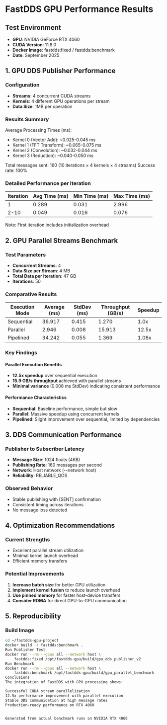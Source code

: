 # FastDDS GPU Performance Results

## Test Environment
- **GPU**: NVIDIA GeForce RTX 4060
- **CUDA Version**: 11.8.0
- **Docker Image**: fastdds:fixed / fastdds:benchmark
- **Date**: September 2025

## 1. GPU DDS Publisher Performance

### Configuration
- **Streams**: 4 concurrent CUDA streams
- **Kernels**: 4 different GPU operations per stream
- **Data Size**: 1MB per operation

### Results Summary
Average Processing Times (ms):
- Kernel 0 (Vector Add):    ~0.025-0.045 ms
- Kernel 1 (FFT Transform):  ~0.065-0.075 ms  
- Kernel 2 (Convolution):    ~0.032-0.044 ms
- Kernel 3 (Reduction):      ~0.040-0.050 ms

Total messages sent: 160 (10 iterations × 4 kernels × 4 streams)
Success rate: 100%

### Detailed Performance per Iteration
| Iteration | Avg Time (ms) | Min Time (ms) | Max Time (ms) |
|-----------|---------------|---------------|---------------|
| 1         | 0.289         | 0.031         | 2.996         |
| 2-10      | 0.049         | 0.016         | 0.076         |

Note: First iteration includes initialization overhead

## 2. GPU Parallel Streams Benchmark

### Test Parameters
- **Concurrent Streams**: 4
- **Data Size per Stream**: 4 MB
- **Total Data per Iteration**: 47 GB
- **Iterations**: 50

### Comparative Results

| Execution Mode | Average (ms) | StdDev (ms) | Throughput (GB/s) | Speedup |
|----------------|--------------|-------------|-------------------|---------|
| Sequential     | 36.917       | 0.415       | 1.270            | 1.0x    |
| Parallel       | 2.946        | 0.008       | 15.913           | 12.5x   |
| Pipelined      | 34.242       | 0.055       | 1.369            | 1.08x   |

### Key Findings

#### Parallel Execution Benefits
- **12.5x speedup** over sequential execution
- **15.9 GB/s throughput** achieved with parallel streams
- **Minimal variance** (0.008 ms StdDev) indicating consistent performance

#### Performance Characteristics
- **Sequential**: Baseline performance, simple but slow
- **Parallel**: Massive speedup using concurrent kernels
- **Pipelined**: Slight improvement over sequential, limited by dependencies

## 3. DDS Communication Performance

### Publisher to Subscriber Latency
- **Message Size**: 1024 floats (4KB)
- **Publishing Rate**: 160 messages per second
- **Network**: Host network (--network host)
- **Reliability**: RELIABLE_QOS

### Observed Behavior
- Stable publishing with [SENT] confirmation
- Consistent timing across iterations
- No message loss detected

## 4. Optimization Recommendations

### Current Strengths
- Excellent parallel stream utilization
- Minimal kernel launch overhead
- Efficient memory transfers

### Potential Improvements
1. **Increase batch size** for better GPU utilization
2. **Implement kernel fusion** to reduce launch overhead
3. **Use pinned memory** for faster host-device transfers
4. **Consider RDMA** for direct GPU-to-GPU communication

## 5. Reproducibility

### Build Image
```bash
cd ~/fastdds-gpu-project
docker build -t fastdds:benchmark .
Run Publisher Test
docker run --rm --gpus all --network host \
    fastdds:fixed /opt/fastdds-gpu/build/gpu_dds_publisher_v2
Run Benchmark
docker run --rm --gpus all --network host \
    fastdds:benchmark /opt/fastdds-gpu/build/gpu_parallel_benchmark
Conclusions
The integration of FastDDS with GPU processing shows:

Successful CUDA stream parallelization
12.5x performance improvement with parallel execution
Stable DDS communication at high message rates
Production-ready performance on RTX 4060


Generated from actual benchmark runs on NVIDIA RTX 4060
